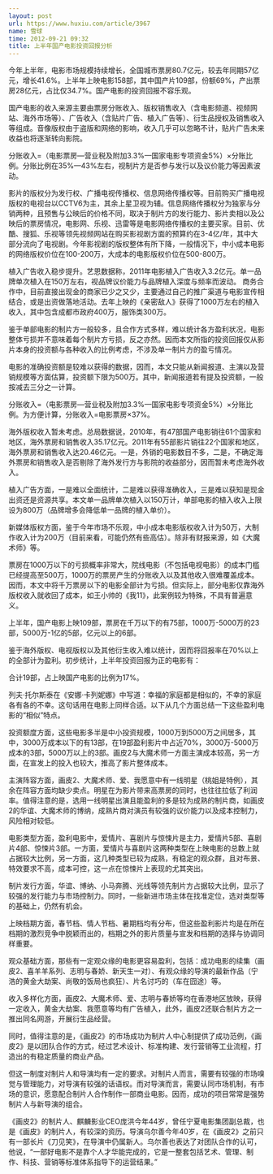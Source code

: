 ```yaml
---
layout: post
url: https://www.huxiu.com/article/3967
name: 雪球
time: 2012-09-21 09:32
title: 上半年国产电影投资回报分析
---
```

今年上半年，电影市场规模持续增长，全国城市票房80.7亿元，较去年同期57亿元，增长41.6%。上半年上映电影158部，其中国产片109部，份额69%，产出票房28亿元，占比仅34.7%。国产电影的投资回报不容乐观。

国产电影的收入来源主要由票房分账收入、版权销售收入（含电影频道、视频网站、海外市场等）、广告收入（含贴片广告、植入广告等）、衍生品授权及销售收入等组成。音像版权由于盗版和网络的影响，收入几乎可以忽略不计，贴片广告未来收益也将逐渐转向影院。

分账收入=（电影票房—营业税及附加3.3%—国家电影专项资金5%）×分账比例。分账比例在35%—43%左右，视制片方是否参与发行以及议价能力等因素波动。

影片的版权分为发行权、广播电视传播权、信息网络传播权等。目前购买广播电视版权的电视台以CCTV6为主，其余上星卫视为辅。信息网络传播权分为独家与分销两种，且预售与公映后的价格不同，取决于制片方的发行能力、影片卖相以及公映后的票房情况，电影网、乐视、迅雷等是电影网络传播权的主要买家。目前、优酷、搜狐、乐视等领先视频网站在购买影视剧方面的预算约在3-4亿/年，其中大部分流向了电视剧。今年影视剧的版权整体有所下降，一般情况下，中小成本电影的网络版权价位在100-200万，大成本的电影版权价位在500-800万。

植入广告收入稳步提升。艺恩数据称，2011年电影植入广告收入3.2亿元。单一品牌单次植入在150万左右，视品牌议价能力与品牌植入深度与频率而波动。 商务合作中，目前直接出现金的商家已少之又少，主要通过自己的推广渠道与电影宣传相结合，或是出资做落地活动。去年上映的《亲密敌人》获得了1000万左右的植入收入，其中包含成都市政府400万，服饰类300万。

鉴于单部电影的制片方一般较多，且合作方式多样，难以统计各方盈利状况，电影整体亏损并不意味着每个制片方亏损，反之亦然。因而本文所指的投资回报仅从影片本身的投资额与各种收入的比例考虑，不涉及单一制片方的盈亏情况。

电影的准确投资额是较难以获得的数据，因而，本文只能从新闻报道、主演以及营销规模等方面估算，投资额下限为500万。其中，新闻报道若有提及投资额，一般按减去三分之一计算。

分账收入=（电影票房—营业税及附加3.3%—国家电影专项资金5%）×分账比例。为方便计算，分账收入=电影票房×37%。

海外版权收入暂未考虑。总局数据说，2010年，有47部国产电影销往61个国家和地区，海外票房和销售收入35.17亿元。2011年有55部影片销往22个国家和地区，海外票房和销售收入达20.46亿元。一是，外销的电影数目不多，二是，不确定海外票房和销售收入是否剔除了海外发行方与影院的收益部分，因而暂未考虑海外收入。

植入广告方面，一是难以全面统计，二是难以获得准确收入，三是难以获知是现金出资还是资源共享。本文单一品牌单次植入以150万计，单部电影的植入收入上限设为800万（品牌增多会降低单一品牌的植入单价）。

新媒体版权方面，鉴于今年市场不乐观，中小成本电影版权收入计为50万，大制作收入计为200万（目前来看，可能仍然有些高估）。除非有财报来源，如《大魔术师》等。

票房在1000万以下的亏损概率非常大，院线电影（不包括电视电影）的成本门槛已经提高至500万，1000万的票房产生的分账收入以及其他收入很难覆盖成本。因而，本文中将千万票房以下的电影全部计为亏损。但实际上，部分电影仅靠海外版权收入就收回了成本，如王小帅的《我11》，此案例较为特殊，不具有普遍意义。

上半年，国产电影上映109部，票房在千万以下的有75部，1000万-5000万的23部，5000万-1亿的5部，亿元以上的6部。

鉴于海外版权、电视版权以及其他衍生收入难以统计，因而将回报率在70%以上的全部计为盈利。初步统计，上半年投资回报为正的电影有：

合计19部，占上映国产电影的比例为17%。

列夫·托尔斯泰在《安娜·卡列妮娜》中写道：幸福的家庭都是相似的，不幸的家庭各有各的不幸。这句话用在电影上同样合适。以下从几个方面总结一下这些盈利电影的“相似”特点。

投资额度方面，这些电影多半是中小投资规模，1000万到5000万之间居多，其中，3000万成本以下的有13部，在19部盈利影片中占近70%，3000万-5000万成本的3部，5000万以上的3部。画皮2与大魔术师一方面主演成本较高，另一方面，在宣发上的投入也较大，推高了影片整体成本。

主演阵容方面，画皮2、大魔术师、爱、我愿意中有一线明星（桃姐是特例），其余在阵容方面均缺少卖点。明星在为影片带来高票房的同时，也往往拉低了利润率。值得注意的是，选用一线明星出演且能盈利的多是较为成熟的制片商，如画皮2的华谊、大魔术师的博纳，成熟片商对演员有较强的议价能力以及成本控制力，风险相对较低。

电影类型方面，盈利电影中，爱情片、喜剧片与惊悚片是主力，爱情片5部、喜剧片4部、惊悚片3部。一方面，爱情片与喜剧片这两种类型在上映电影的总数上就占据较大比例，另一方面，这几种类型已较为成熟，有稳定的观众群，且对布景、特效要求不高，成本可控，这一点在惊悚片上表现的尤其突出。

制片发行方面，华谊、博纳、小马奔腾、光线等领先制片方占据较大比例，显示了较强的发行能力与市场控制力。同时，一些新进市场主体在找准定位，选对类型等的基础上，仍然有机会。

上映档期方面，春节档、情人节档、暑期档均有分布，但这些盈利影片均是在所在档期的激烈竞争中脱颖而出的，档期之外的影片质量与宣发和档期的选择与协调同样重要。

观众基础方面，那些有一定观众缘的电影更容易盈利，包括：成功电影的续集（画皮2、喜羊羊系列、志明与春娇、新天生一对）、有观众缘的导演的最新作品（宁浩的黄金大劫案、尚敬的饭局也疯狂）、片名讨巧的（车在囧途）等。

收入多样化方面，画皮2、大魔术师、爱、志明与春娇等均在香港地区放映，获得一定收入，黄金大劫案、我愿意等均有广告植入，此外，画皮2还联合制片方之一推出同名网游，开展衍生品经营。

同时，值得注意的是，《画皮2》的市场成功为制片人中心制提供了成功范例，《画皮2》是以团队合作的方式，经过艺术设计、标准构建、发行营销等工业流程，打造出的有稳定质量的商业产品。

但这一制度对制片人和导演均有一定的要求。对制片人而言，需要有较强的市场嗅觉与管理能力，对导演有较强的话语权。而对导演而言，需要认同市场机制，有市场的意识，愿意配合制片人合作制作一部商业电影。因而，成功的项目常常是强势制片人与新导演的组合。

《画皮2》的制片人、麒麟影业CEO庞洪今年44岁，曾任宁夏电影集团副总裁，也是《画皮》的制片人，有较深的资历。导演乌尔善今年40岁，在《画皮2》之前只有一部长片《刀见笑》，在导演中仍属新人。乌尔善也表达了对团队合作的认可，他说，“一部好电影不是靠个人才华能完成的，它是一整套包括艺术、管理、制作、科技、营销等标准体系指导下的运营结果。”

